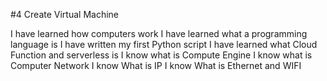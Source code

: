 #4  Create Virtual Machine

I have learned how computers work
I have learned what a programming language is
I have written my first Python script
I have learned what Cloud Function and serverless is
I know what is Compute Engine
I know what is Computer Network
I know What is IP
I know What is Ethernet and WIFI